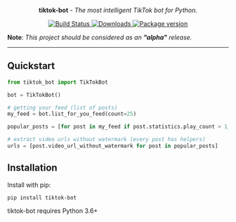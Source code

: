 <p align="center">
<strong>tiktok-bot</strong> <em>- The most intelligent TikTok bot for Python.</em></p>

<p align="center">
<a href="https://travis-ci.org/sudoguy/tiktok_bot">
    <img src="https://travis-ci.org/sudoguy/tiktok_bot.svg?branch=master" alt="Build Status">
</a>
<a href="https://pepy.tech/project/tiktok-bot">
    <img src="https://pepy.tech/badge/tiktok-bot" alt="Downloads">
</a>
<a href="https://pypi.org/project/tiktok-bot/">
    <img src="https://badge.fury.io/py/tiktok-bot.svg" alt="Package version">
</a>
</p>


**Note**: *This project should be considered as an **"alpha"** release.*

---

## Quickstart

```python
from tiktok_bot import TikTokBot

bot = TikTokBot()

# getting your feed (list of posts)
my_feed = bot.list_for_you_feed(count=25)

popular_posts = [for post in my_feed if post.statistics.play_count > 1_000_000]

# extract video urls without watermark (every post has helpers)
urls = [post.video_url_without_watermark for post in popular_posts]
```

## Installation

Install with pip:

```shell
pip install tiktok-bot
```

tiktok-bot requires Python 3.6+
